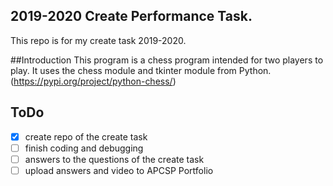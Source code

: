 ## 2019-2020 Create Performance Task.
This repo is for my create task 2019-2020. 

##Introduction
This program is a chess program intended for two players to play. It uses the chess module and tkinter module from Python.(https://pypi.org/project/python-chess/)

## ToDo
- [x] create repo of the create task
- [ ] finish coding and debugging
- [ ] answers to the questions of the create task
- [ ] upload answers and video to APCSP Portfolio
